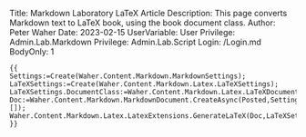 Title: Markdown Laboratory LaTeX Article
Description: This page converts Markdown text to LaTeX book, using the book document class.
Author: Peter Waher
Date: 2023-02-15
UserVariable: User
Privilege: Admin.Lab.Markdown
Privilege: Admin.Lab.Script
Login: /Login.md
BodyOnly: 1

```
{{
Settings:=Create(Waher.Content.Markdown.MarkdownSettings);
LaTeXSettings:=Create(Waher.Content.Markdown.Latex.LaTeXSettings);
LaTeXSettings.DocumentClass:=Waher.Content.Markdown.Latex.LaTeXDocumentClass.Article;
Doc:=Waher.Content.Markdown.MarkdownDocument.CreateAsync(Posted,Settings,[]);
Waher.Content.Markdown.Latex.LatexExtensions.GenerateLaTeX(Doc,LaTeXSettings)
}}
```